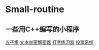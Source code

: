 # Small-routine
<h2>一些用C++编写的小程序</h2>
<p>
  <a href="https://github.com/XiyuWang2006/Small-routine/tree/master/FiveStones">五子棋</a>
  <a href="https://github.com/XiyuWang2006/Small-routine/tree/master/TextEncrypt">文本加密解密器</a>
  <a href="https://github.com/XiyuWang2006/Small-routine/tree/master/TypeTrainer">打字练习器</a>
  <a href="https://github.com/XiyuWang2006/Small-routine/tree/master/VotingSystem">投票系统</a>
</p>
